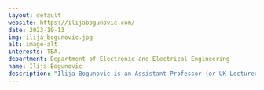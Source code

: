 ```yaml
---
layout: default
website: https://ilijabogunovic.com/
date: 2023-10-13
img: ilija_bogunovic.jpg
alt: image-alt
interests: TBA.
department: Department of Electronic and Electrical Engineering
name: Ilija Bogunovic
description: "Ilija Bogunovic is an Assistant Professor (or UK Lecturer) in Machine Learning Systems Engineering. His research focuses on algorithmic decision-making in the context of robust, reliable, and safe AI. More specifically, his interest lies in the questions of: how to efficiently make decisions and discover policies, designs, and solutions that can withstand distributional shifts (sim-to-real gap), corruptions, adversaries, and model misspecifications; How can to exploit the potential of foundation models to facilitate robust and aligned decision-making; how, in the context of real-world machine learning, reliability and robustness considerations can be realized within interactive data-driven algorithms (for reinforcement learning, Bayesian optimization/experiment design and multi-agent learning)."
---
```

